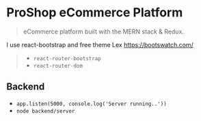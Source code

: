 # ProShop eCommerce Platform

> eCommerce platform built with the MERN stack & Redux.

I use react-bootstrap and free theme Lex https://bootswatch.com/

> -   `react-router-bootstrap`
> -   `react-router-dom`

## Backend

-   `app.listen(5000, console.log('Server running..'))`
-   `node backend/server`
